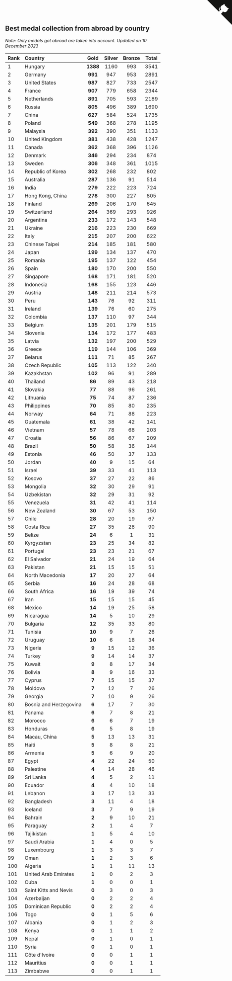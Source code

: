 ## Best medal collection from abroad by country

*Note: Only medals got abroad are taken into account.*
*Updated on 10 December 2023*

| Rank | Country | Gold | Silver | Bronze | Total |
| :--- | :--- | :--: | :--: | :--: | :--: |
| 1 | Hungary | **1388** | 1160 | 993 | 3541 |
| 2 | Germany | **991** | 947 | 953 | 2891 |
| 3 | United States | **987** | 827 | 733 | 2547 |
| 4 | France | **907** | 779 | 658 | 2344 |
| 5 | Netherlands | **891** | 705 | 593 | 2189 |
| 6 | Russia | **805** | 496 | 389 | 1690 |
| 7 | China | **627** | 584 | 524 | 1735 |
| 8 | Poland | **549** | 368 | 278 | 1195 |
| 9 | Malaysia | **392** | 390 | 351 | 1133 |
| 10 | United Kingdom | **381** | 438 | 428 | 1247 |
| 11 | Canada | **362** | 368 | 396 | 1126 |
| 12 | Denmark | **346** | 294 | 234 | 874 |
| 13 | Sweden | **306** | 348 | 361 | 1015 |
| 14 | Republic of Korea | **302** | 268 | 232 | 802 |
| 15 | Australia | **287** | 136 | 91 | 514 |
| 16 | India | **279** | 222 | 223 | 724 |
| 17 | Hong Kong, China | **278** | 300 | 227 | 805 |
| 18 | Finland | **269** | 206 | 170 | 645 |
| 19 | Switzerland | **264** | 369 | 293 | 926 |
| 20 | Argentina | **233** | 172 | 143 | 548 |
| 21 | Ukraine | **216** | 223 | 230 | 669 |
| 22 | Italy | **215** | 207 | 200 | 622 |
| 23 | Chinese Taipei | **214** | 185 | 181 | 580 |
| 24 | Japan | **199** | 134 | 137 | 470 |
| 25 | Romania | **195** | 137 | 122 | 454 |
| 26 | Spain | **180** | 170 | 200 | 550 |
| 27 | Singapore | **168** | 171 | 181 | 520 |
| 28 | Indonesia | **168** | 155 | 123 | 446 |
| 29 | Austria | **148** | 211 | 214 | 573 |
| 30 | Peru | **143** | 76 | 92 | 311 |
| 31 | Ireland | **139** | 76 | 60 | 275 |
| 32 | Colombia | **137** | 110 | 97 | 344 |
| 33 | Belgium | **135** | 201 | 179 | 515 |
| 34 | Slovenia | **134** | 172 | 177 | 483 |
| 35 | Latvia | **132** | 197 | 200 | 529 |
| 36 | Greece | **119** | 144 | 106 | 369 |
| 37 | Belarus | **111** | 71 | 85 | 267 |
| 38 | Czech Republic | **105** | 113 | 122 | 340 |
| 39 | Kazakhstan | **102** | 96 | 91 | 289 |
| 40 | Thailand | **86** | 89 | 43 | 218 |
| 41 | Slovakia | **77** | 88 | 96 | 261 |
| 42 | Lithuania | **75** | 74 | 87 | 236 |
| 43 | Philippines | **70** | 85 | 80 | 235 |
| 44 | Norway | **64** | 71 | 88 | 223 |
| 45 | Guatemala | **61** | 38 | 42 | 141 |
| 46 | Vietnam | **57** | 78 | 68 | 203 |
| 47 | Croatia | **56** | 86 | 67 | 209 |
| 48 | Brazil | **50** | 58 | 36 | 144 |
| 49 | Estonia | **46** | 50 | 37 | 133 |
| 50 | Jordan | **40** | 9 | 15 | 64 |
| 51 | Israel | **39** | 33 | 41 | 113 |
| 52 | Kosovo | **37** | 27 | 22 | 86 |
| 53 | Mongolia | **32** | 30 | 29 | 91 |
| 54 | Uzbekistan | **32** | 29 | 31 | 92 |
| 55 | Venezuela | **31** | 42 | 41 | 114 |
| 56 | New Zealand | **30** | 67 | 53 | 150 |
| 57 | Chile | **28** | 20 | 19 | 67 |
| 58 | Costa Rica | **27** | 35 | 28 | 90 |
| 59 | Belize | **24** | 6 | 1 | 31 |
| 60 | Kyrgyzstan | **23** | 25 | 34 | 82 |
| 61 | Portugal | **23** | 23 | 21 | 67 |
| 62 | El Salvador | **21** | 24 | 19 | 64 |
| 63 | Pakistan | **21** | 15 | 15 | 51 |
| 64 | North Macedonia | **17** | 20 | 27 | 64 |
| 65 | Serbia | **16** | 24 | 28 | 68 |
| 66 | South Africa | **16** | 19 | 39 | 74 |
| 67 | Iran | **15** | 15 | 15 | 45 |
| 68 | Mexico | **14** | 19 | 25 | 58 |
| 69 | Nicaragua | **14** | 5 | 10 | 29 |
| 70 | Bulgaria | **12** | 35 | 33 | 80 |
| 71 | Tunisia | **10** | 9 | 7 | 26 |
| 72 | Uruguay | **10** | 6 | 18 | 34 |
| 73 | Nigeria | **9** | 15 | 12 | 36 |
| 74 | Turkey | **9** | 14 | 14 | 37 |
| 75 | Kuwait | **9** | 8 | 17 | 34 |
| 76 | Bolivia | **8** | 9 | 16 | 33 |
| 77 | Cyprus | **7** | 15 | 15 | 37 |
| 78 | Moldova | **7** | 12 | 7 | 26 |
| 79 | Georgia | **7** | 10 | 9 | 26 |
| 80 | Bosnia and Herzegovina | **6** | 17 | 7 | 30 |
| 81 | Panama | **6** | 7 | 8 | 21 |
| 82 | Morocco | **6** | 6 | 7 | 19 |
| 83 | Honduras | **6** | 5 | 8 | 19 |
| 84 | Macau, China | **5** | 13 | 13 | 31 |
| 85 | Haiti | **5** | 8 | 8 | 21 |
| 86 | Armenia | **5** | 6 | 9 | 20 |
| 87 | Egypt | **4** | 22 | 24 | 50 |
| 88 | Palestine | **4** | 14 | 28 | 46 |
| 89 | Sri Lanka | **4** | 5 | 2 | 11 |
| 90 | Ecuador | **4** | 4 | 10 | 18 |
| 91 | Lebanon | **3** | 17 | 13 | 33 |
| 92 | Bangladesh | **3** | 11 | 4 | 18 |
| 93 | Iceland | **3** | 7 | 9 | 19 |
| 94 | Bahrain | **2** | 9 | 10 | 21 |
| 95 | Paraguay | **2** | 1 | 4 | 7 |
| 96 | Tajikistan | **1** | 5 | 4 | 10 |
| 97 | Saudi Arabia | **1** | 4 | 0 | 5 |
| 98 | Luxembourg | **1** | 3 | 3 | 7 |
| 99 | Oman | **1** | 2 | 3 | 6 |
| 100 | Algeria | **1** | 1 | 11 | 13 |
| 101 | United Arab Emirates | **1** | 0 | 2 | 3 |
| 102 | Cuba | **1** | 0 | 0 | 1 |
| 103 | Saint Kitts and Nevis | **0** | 3 | 0 | 3 |
| 104 | Azerbaijan | **0** | 2 | 2 | 4 |
| 105 | Dominican Republic | **0** | 2 | 2 | 4 |
| 106 | Togo | **0** | 1 | 5 | 6 |
| 107 | Albania | **0** | 1 | 2 | 3 |
| 108 | Kenya | **0** | 1 | 1 | 2 |
| 109 | Nepal | **0** | 1 | 0 | 1 |
| 110 | Syria | **0** | 1 | 0 | 1 |
| 111 | Côte d'Ivoire | **0** | 0 | 1 | 1 |
| 112 | Mauritius | **0** | 0 | 1 | 1 |
| 113 | Zimbabwe | **0** | 0 | 1 | 1 |


<a href="https://github.com/JustinTimeCuber/wca_statistics" class="github-corner" aria-label="View source on Github"><svg width="80" height="80" viewBox="0 0 250 250" style="fill:#151513; color:#fff; position: absolute; top: 0; border: 0; right: 0;" aria-hidden="true"><path d="M0,0 L115,115 L130,115 L142,142 L250,250 L250,0 Z"></path><path d="M128.3,109.0 C113.8,99.7 119.0,89.6 119.0,89.6 C122.0,82.7 120.5,78.6 120.5,78.6 C119.2,72.0 123.4,76.3 123.4,76.3 C127.3,80.9 125.5,87.3 125.5,87.3 C122.9,97.6 130.6,101.9 134.4,103.2" fill="currentColor" style="transform-origin: 130px 106px;" class="octo-arm"></path><path d="M115.0,115.0 C114.9,115.1 118.7,116.5 119.8,115.4 L133.7,101.6 C136.9,99.2 139.9,98.4 142.2,98.6 C133.8,88.0 127.5,74.4 143.8,58.0 C148.5,53.4 154.0,51.2 159.7,51.0 C160.3,49.4 163.2,43.6 171.4,40.1 C171.4,40.1 176.1,42.5 178.8,56.2 C183.1,58.6 187.2,61.8 190.9,65.4 C194.5,69.0 197.7,73.2 200.1,77.6 C213.8,80.2 216.3,84.9 216.3,84.9 C212.7,93.1 206.9,96.0 205.4,96.6 C205.1,102.4 203.0,107.8 198.3,112.5 C181.9,128.9 168.3,122.5 157.7,114.1 C157.9,116.9 156.7,120.9 152.7,124.9 L141.0,136.5 C139.8,137.7 141.6,141.9 141.8,141.8 Z" fill="currentColor" class="octo-body"></path></svg></a><style>.github-corner:hover .octo-arm{animation:octocat-wave 560ms ease-in-out}@keyframes octocat-wave{0%,100%{transform:rotate(0)}20%,60%{transform:rotate(-25deg)}40%,80%{transform:rotate(10deg)}}@media (max-width:500px){.github-corner:hover .octo-arm{animation:none}.github-corner .octo-arm{animation:octocat-wave 560ms ease-in-out}}</style>
